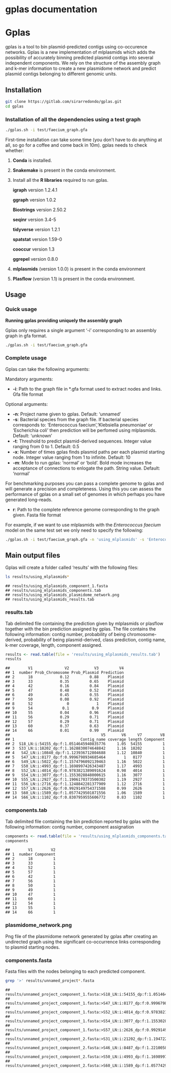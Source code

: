 gplas documentation
================

# Gplas

gplas is a tool to bin plasmid-predicted contigs using co-occurence
networks. Gplas is a new implementation of mlplasmids which adds the
possibility of accurately binning predicted plasmid contigs into several
independent components. We rely on the structure of the assembly graph
and k-mer information to create a new plasmidome network and predict
plasmid contigs belonging to different genomic units.

## Installation

``` bash
git clone https://gitlab.com/sirarredondo/gplas.git
cd gplas
```

### Installation of all the dependencies using a test graph

``` bash
./gplas.sh -i test/faecium_graph.gfa
```

First-time installation can take some time (you don’t have to do
anything at all, so go for a coffee and come back in 10m). gplas needs
to check whether:

1.  **Conda** is installed.

2.  **Snakemake** is present in the conda environment.

3.  Install all the **R libraries** required to run gplas.

      **igraph** version 1.2.4.1

      **ggraph** version 1.0.2

      **Biostrings** version 2.50.2

      **seqinr** version 3.4-5

      **tidyverse** version 1.2.1

      **spatstat** version 1.59-0

      **cooccur** version 1.3

      **ggrepel** version 0.8.0

4.  **mlplasmids** (version 1.0.0) is present in the conda environment

5.  **Plasflow** (version 1.1) is present in the conda environment.

## Usage

### Quick usage

**Running gplas providing uniquely the assembly graph**

Gplas only requires a single argument ‘-i’ corresponding to an assembly
graph in gfa format.

``` bash
./gplas.sh -i test/faecium_graph.gfa
```

### Complete usage

Gplas can take the following arguments:

Mandatory arguments:

  - **-i**: Path to the graph file in \*.gfa format used to extract
    nodes and links. Gfa file format

Optional arguments:

  - **-n**: Project name given to gplas. Default: ‘unnamed’
  - **-s**: Bacterial species from the graph file. If bacterial species
    corresponds to: ‘Enterococcus faecium’,‘Klebsiella pneumoniae’ or
    ‘Escherichia coli’ then prediction will be perfomed using
    mlplasmids. Default: ‘unknown’
  - **-t**: Threshold to predict plasmid-derived sequences. Integer
    value ranging from 0 to 1. Default: 0.5
  - **-x**: Number of times gplas finds plasmid paths per each plasmid
    starting node. Integer value ranging from 1 to infinite. Default: 10
  - **-m**: Mode to run gplas: ‘normal’ or ‘bold’. Bold mode increases
    the acceptance of connections to enlogate the path. String value.
    Default: ‘normal’

For benchmarking purposes you can pass a complete genome to gplas and
will generate a precision and completeness. Using this you can assess
the performance of gplas on a small set of genomes in which perhaps you
have generated long-reads.

  - **r**: Path to the complete reference genome corresponding to the
    graph given. Fasta file format

For example, if we want to use mlplasmids with the *Enterococcus
faecium* model on the same test set we only need to specify the
following:

``` bash
./gplas.sh -i test/faecium_graph.gfa -n 'using_mlplasmids' -s 'Enterococcus_faecium'
```

## Main output files

Gplas will create a folder called ‘results’ with the following files:

``` bash
ls results/using_mlplasmids*
```

    ## results/using_mlplasmids_component_1.fasta
    ## results/using_mlplasmids_components.tab
    ## results/using_mlplasmids_plasmidome_network.png
    ## results/using_mlplasmids_results.tab

### results.tab

Tab delimited file containing the prediction given by mlplasmids or
plasflow together with the bin prediction assigned by gplas. The file
contains the following information: contig number, probability of being
chromosome-derived, probability of being plasmid-derived, class
prediction, contig name, k-mer coverage, length, component assigned.

``` r
results <- read.table(file = 'results/using_mlplasmids_results.tab')
results
```

    ##        V1              V2           V3         V4
    ## 1  number Prob_Chromosome Prob_Plasmid Prediction
    ## 2      18            0.12         0.88    Plasmid
    ## 3      33            0.35         0.65    Plasmid
    ## 4      42            0.16         0.84    Plasmid
    ## 5      47            0.48         0.52    Plasmid
    ## 6      49            0.45         0.55    Plasmid
    ## 7      50            0.08         0.92    Plasmid
    ## 8      52               0            1    Plasmid
    ## 9      54             0.1          0.9    Plasmid
    ## 10     55            0.04         0.96    Plasmid
    ## 11     56            0.29         0.71    Plasmid
    ## 12     57            0.29         0.71    Plasmid
    ## 13     60            0.37         0.63    Plasmid
    ## 14     66            0.01         0.99    Plasmid
    ##                                        V5       V6     V7        V8
    ## 1                             Contig_name coverage length Component
    ## 2  S18_LN:i:54155_dp:f:1.0514645940835776     1.05  54155         1
    ## 3  S33_LN:i:18202_dp:f:1.1628830074648842     1.16  18202         1
    ## 4   S42_LN:i:10840_dp:f:1.123936712804688     1.12  10840         1
    ## 5   S47_LN:i:8177_dp:f:0.9996798934685464        1   8177         1
    ## 6   S49_LN:i:5022_dp:f:1.1574796092139463     1.16   5022         1
    ## 7   S50_LN:i:4993_dp:f:1.1698997426343487     1.17   4993         1
    ## 8   S52_LN:i:4014_dp:f:0.9783821389091624     0.98   4014         1
    ## 9   S54_LN:i:3077_dp:f:1.1553028848000615     1.16   3077         1
    ## 10  S55_LN:i:2927_dp:f:1.1906170373500302     1.19   2927         1
    ## 11  S56_LN:i:2716_dp:f:1.1248842281377909     1.12   2716         1
    ## 12  S57_LN:i:2626_dp:f:0.9929149754371588     0.99   2626         1
    ## 13  S60_LN:i:1589_dp:f:1.0577429501871556     1.06   1589         1
    ## 14  S66_LN:i:1102_dp:f:0.8307959555606772     0.83   1102         1

### components.tab

Tab delimited file containing the bin prediction reported by gplas with
the following information: contig number, component
assignation

``` r
components <- read.table(file = 'results/using_mlplasmids_components.tab')
components
```

    ##        V1        V2
    ## 1  number Component
    ## 2      18         1
    ## 3      33         1
    ## 4      52         1
    ## 5      57         1
    ## 6      42         1
    ## 7      56         1
    ## 8      50         1
    ## 9      49         1
    ## 10     47         1
    ## 11     60         1
    ## 12     54         1
    ## 13     55         1
    ## 14     66         1

### plasmidome\_network.png

Png file of the plasmidome network generated by gplas after creating an
undirected graph using the significant co-occurrence links corresponding
to plasmid starting nodes.

### components.fasta

Fasta files with the nodes belonging to each predicted
    component.

``` bash
grep '>' results/unnamed_project*.fasta
```

    ## results/unnamed_project_component_1.fasta:>S18_LN:i:54155_dp:f:1.0514645940835776
    ## results/unnamed_project_component_1.fasta:>S47_LN:i:8177_dp:f:0.9996798934685464
    ## results/unnamed_project_component_1.fasta:>S52_LN:i:4014_dp:f:0.9783821389091624
    ## results/unnamed_project_component_1.fasta:>S54_LN:i:3077_dp:f:1.1553028848000615
    ## results/unnamed_project_component_1.fasta:>S57_LN:i:2626_dp:f:0.9929149754371588
    ## results/unnamed_project_component_2.fasta:>S31_LN:i:21202_dp:f:1.194722937126809
    ## results/unnamed_project_component_2.fasta:>S46_LN:i:8487_dp:f:1.2210058174026983
    ## results/unnamed_project_component_2.fasta:>S50_LN:i:4993_dp:f:1.1698997426343487
    ## results/unnamed_project_component_2.fasta:>S60_LN:i:1589_dp:f:1.0577429501871556
